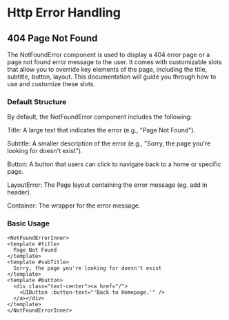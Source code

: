 # Http Error Handling

## 404 Page Not Found
The NotFoundError component is used to display a 404 error page or a page not found error message to the user. It comes with customizable slots that allow you to override key elements of the page, including the title, subtitle, button, layout. This documentation will guide you through how to use and customize these slots.

### Default Structure

By default, the NotFoundError component includes the following:

Title: A large text that indicates the error (e.g., "Page Not Found").

Subtitle: A smaller description of the error (e.g., "Sorry, the page you're looking for doesn't exist").

Button: A button that users can click to navigate back to a home or specific page.

LayoutError: The Page layout containing the error message (eg. add in header).

Container: The wrapper for the error message.

### Basic Usage

```vue
<NotFoundErrorInner>
<template #title>
  Page Not Found
</template>
<template #subTitle>
  Sorry, the page you're looking for doesn't exist
</template>
<template #button>
  <div class="text-center"><a href="/">
    <UIButton :button-text="'Back to Homepage.'" />
  </a></div>
</template>
</NotFoundErrorInner>
```